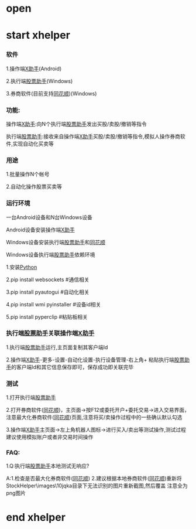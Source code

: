 # open

# start xhelper
### 软件
1.操作端[X助手](https://www.pgyer.com/xhelper)(Android)

2.执行端[股票助手](https://github.com/handsomezhou/open/blob/master/data/StockHelper.rar?raw=true)(Windows)

3.券商软件(目前支持[同花顺](http://www.10jqka.com.cn/))(Windows)


### 功能:
操作端[X助手](https://www.pgyer.com/xhelper):向N个执行端[股票助手](https://github.com/handsomezhou/open/blob/master/data/StockHelper.rar?raw=true)发出买股/卖股/撤销等指令

执行端[股票助手](https://github.com/handsomezhou/open/blob/master/data/StockHelper.rar?raw=true):接收来自操作端[X助手](https://www.pgyer.com/xhelper)买股/卖股/撤销等指令,模拟人操作券商软件,实现自动化买卖等

### 用途
1.批量操作N个帐号

2.自动化操作股票买卖等

### 运行环境
一台Android设备和N台Windows设备

Android设备安装操作端[X助手](https://www.pgyer.com/xhelper)

Windows设备安装执行端[股票助手](https://github.com/handsomezhou/open/blob/master/data/StockHelper.rar?raw=true)和[同花顺](http://www.10jqka.com.cn/)

Windows设备执行端[股票助手](https://github.com/handsomezhou/open/blob/master/data/StockHelper.rar?raw=true)依赖环境

1.安装[Python](https://www.python.org/downloads/)

2.pip install websockets        #通信相关

3.pip install pyautogui         #自动化相关

4.pip install wmi pyinstaller   #设备id相关

5.pip install pyperclip         #粘贴板相关

### 执行端[股票助手](https://github.com/handsomezhou/open/blob/master/data/StockHelper.rar?raw=true)关联操作端[X助手](https://www.pgyer.com/xhelper)

1.执行端[股票助手](https://github.com/handsomezhou/open/blob/master/data/StockHelper.rar?raw=true)运行,主页面复制其客户端Id

2.操作端[X助手](https://www.pgyer.com/xhelper)-更多-设置-自动化设置-执行设备管理-右上角+ 粘贴执行端[股票助手](https://github.com/handsomezhou/open/blob/master/data/StockHelper.rar?raw=true)的客户端Id和其它信息保存即可，保存成功即关联完毕


### 测试
1.打开执行端[股票助手](https://github.com/handsomezhou/open/blob/master/data/StockHelper.rar?raw=true)

2.打开券商软件([同花顺](http://www.10jqka.com.cn/))，主页面->按F12或委托开户+委托交易->进入交易界面，注意最大化券商软件([同花顺](http://www.10jqka.com.cn/))页面,注意将买/卖操作过程中的一些确认默认勾选

3.操作端[X助手](https://www.pgyer.com/xhelper)主页面->左上角机器人图标->进行买入/卖出等测试操作,测试过程建议使用模拟账户或者非交易时间操作


### FAQ:
1.Q:执行端[股票助手](https://github.com/handsomezhou/open/blob/master/data/StockHelper.rar?raw=true)本地测试无响应?

A:1.检查是否最大化券商软件([同花顺](http://www.10jqka.com.cn/))
  2.建议根据本地券商软件([同花顺](http://www.10jqka.com.cn/))重新将StockHelper\images\10jqka目录下无法识别的图片重新截图,然后覆盖  注意全为png图片


# end xhelper